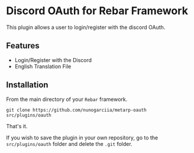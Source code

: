 # Discord OAuth for Rebar Framework

This plugin allows a user to login/register with the discord OAuth.

## Features

-   Login/Register with the Discord
-   English Translation File

## Installation

From the main directory of your `Rebar` framework.

```
git clone https://github.com/nunogarciia/metarp-oauth src/plugins/oauth
```

That's it.

If you wish to save the plugin in your own repository, go to the `src/plugins/oauth` folder and delete the `.git` folder.
